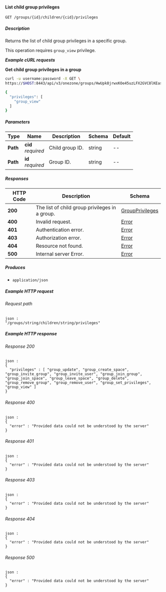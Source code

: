 
<a name="list_child_group_privileges"></a>
#### List child group privileges
```
GET /groups/{id}/children/{cid}/privileges
```


##### Description
Returns the list of child group privileges in a specific group.

This operation requires `group_view` privilege.

***Example cURL requests***

**Get child group privileges in a group**
```bash
curl -u username:password -X GET \
https://$HOST:8443/api/v3/onezone/groups/HwUpk8jrwxKOe45uzLFX2GVC8lKEasj4q253sptVqF8/children/FX2GVC8lKEasj4q253sptVqF8HwUpk8jrwxKOe45uzL/privileges

{
  "privileges": [
    "group_view"
  ]
}
```


##### Parameters

|Type|Name|Description|Schema|Default|
|---|---|---|---|---|
|**Path**|**cid**  <br>*required*|Child group ID.|string|--|
|**Path**|**id**  <br>*required*|Group ID.|string|--|


##### Responses

|HTTP Code|Description|Schema|
|---|---|---|
|**200**|The list of child group privileges in a group.|[GroupPrivileges](../definitions/GroupPrivileges.md#groupprivileges)|
|**400**|Invalid request.|[Error](../definitions/Error.md#error)|
|**401**|Authentication error.|[Error](../definitions/Error.md#error)|
|**403**|Authorization error.|[Error](../definitions/Error.md#error)|
|**404**|Resource not found.|[Error](../definitions/Error.md#error)|
|**500**|Internal server Error.|[Error](../definitions/Error.md#error)|


##### Produces

* `application/json`


##### Example HTTP request

###### Request path
```
json :
"/groups/string/children/string/privileges"
```


##### Example HTTP response

###### Response 200
```
json :
{
  "privileges" : [ "group_update", "group_create_space", "group_invite_group", "group_invite_user", "group_join_group", "group_join_space", "group_leave_space", "group_delete", "group_remove_group", "group_remove_user", "group_set_privileges", "group_view" ]
}
```


###### Response 400
```
json :
{
  "error" : "Provided data could not be understood by the server"
}
```


###### Response 401
```
json :
{
  "error" : "Provided data could not be understood by the server"
}
```


###### Response 403
```
json :
{
  "error" : "Provided data could not be understood by the server"
}
```


###### Response 404
```
json :
{
  "error" : "Provided data could not be understood by the server"
}
```


###### Response 500
```
json :
{
  "error" : "Provided data could not be understood by the server"
}
```



